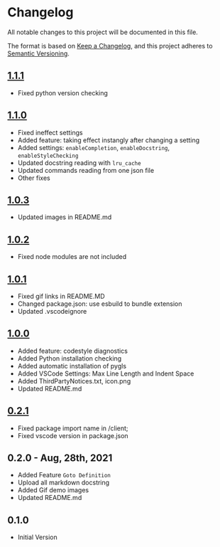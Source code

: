 # Changelog

All notable changes to this project will be documented in this file.

The format is based on [Keep a Changelog][keepachangelog],
and this project adheres to [Semantic Versioning][semver].

## [1.1.1]

- Fixed python version checking

## [1.1.0]

- Fixed ineffect settings
- Added feature: taking effect instangly after changing a setting
- Added settings: `enableCompletion`, `enableDocstring`, `enableStyleChecking`
- Updated docstring reading with `lru_cache`
- Updated commands reading from one json file
- Other fixes

## [1.0.3]

- Updated images in README.md

## [1.0.2]

- Fixed node modules are not included

## [1.0.1]

- Fixed gif links in README.MD
- Changed package.json: use esbuild to bundle extension
- Updated .vscodeignore

## [1.0.0]

- Added feature: codestyle diagnostics
- Added Python installation checking
- Added automatic installation of pygls
- Added VSCode Settings: Max Line Length and Indent Space
- Added ThirdPartyNotices.txt, icon.png
- Updated README.md

## [0.2.1]

- Fixed package import name in /client;
- Fixed vscode version in package.json

## 0.2.0 - Aug, 28th, 2021

- Added Feature `Goto Definition`
- Upload all markdown docstring
- Added Gif demo images
- Updated README.md

## 0.1.0

- Initial Version

[keepachangelog]: https://keepachangelog.com/en/1.0.0/
[semver]: https://semver.org/spec/v2.0.0.html

[1.1.1]: https://github.com/HankBO/stata-language-server/compare/v1.1.0...v1.1.1
[1.1.0]: https://github.com/HankBO/stata-language-server/compare/v1.0.3...v1.1.0
[1.0.3]: https://github.com/HankBO/stata-language-server/compare/v1.0.2...v1.0.3
[1.0.2]: https://github.com/HankBO/stata-language-server/compare/v1.0.1...v1.0.2
[1.0.1]: https://github.com/HankBO/stata-language-server/compare/v1.0.0...v1.0.1
[1.0.0]: https://github.com/HankBO/stata-language-server/compare/v0.2.1...v1.0.0
[0.2.1]: https://github.com/HankBO/stata-language-server/compare/v0.2.0...v0.2.1
